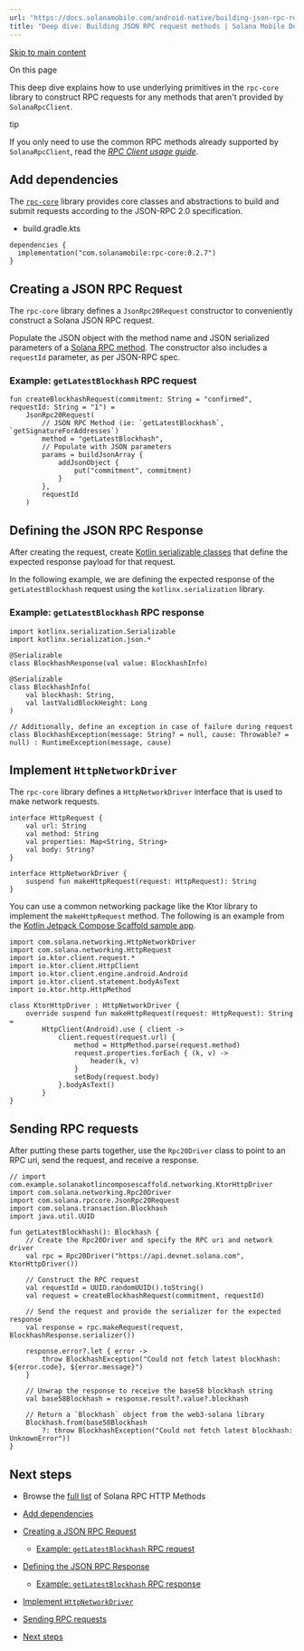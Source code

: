 ```yaml
---
url: "https://docs.solanamobile.com/android-native/building-json-rpc-requests"
title: "Deep dive: Building JSON RPC request methods | Solana Mobile Docs"
---
```


[Skip to main content](https://docs.solanamobile.com/android-native/building-json-rpc-requests#__docusaurus_skipToContent_fallback)

On this page

This deep dive explains how to use underlying primitives in the `rpc-core` library to construct RPC requests for any methods that aren't provided by `SolanaRpcClient`.

tip

If you only need to use the common RPC methods already supported by `SolanaRpcClient`, read the [_RPC Client usage guide_](https://docs.solanamobile.com/android-native/rpc-requests).

## Add dependencies [​](https://docs.solanamobile.com/android-native/building-json-rpc-requests\#add-dependencies "Direct link to Add dependencies")

The [`rpc-core`](https://github.com/solana-mobile/rpc-core) library provides core classes and abstractions to build and submit requests according to the JSON-RPC 2.0 specification.

- build.gradle.kts

```
dependencies {
  implementation("com.solanamobile:rpc-core:0.2.7")
}
```

## Creating a JSON RPC Request [​](https://docs.solanamobile.com/android-native/building-json-rpc-requests\#creating-a-json-rpc-request "Direct link to Creating a JSON RPC Request")

The `rpc-core` library defines a `JsonRpc20Request` constructor to conveniently construct a Solana JSON RPC request.

Populate the JSON object with the method name and JSON serialized parameters of a [Solana RPC method](https://docs.solana.com/api/http). The
constructor also includes a `requestId` parameter, as per JSON-RPC spec.

### Example: `getLatestBlockhash` RPC request [​](https://docs.solanamobile.com/android-native/building-json-rpc-requests\#example-getlatestblockhash-rpc-request "Direct link to example-getlatestblockhash-rpc-request")

```codeBlockLines_e6Vv
fun createBlockhashRequest(commitment: String = "confirmed", requestId: String = "1") =
    JsonRpc20Request(
        // JSON RPC Method (ie: `getLatestBlockhash`, `getSignatureForAddresses`)
        method = "getLatestBlockhash",
        // Populate with JSON parameters
        params = buildJsonArray {
            addJsonObject {
                put("commitment", commitment)
            }
        },
        requestId
    )

```

## Defining the JSON RPC Response [​](https://docs.solanamobile.com/android-native/building-json-rpc-requests\#defining-the-json-rpc-response "Direct link to Defining the JSON RPC Response")

After creating the request, create [Kotlin serializable classes](https://kotlinlang.org/docs/serialization.html#libraries) that define the expected response payload for that request.

In the following example, we are defining the expected response of the `getLatestBlockhash` request using the `kotlinx.serialization` library.

### Example: `getLatestBlockhash` RPC response [​](https://docs.solanamobile.com/android-native/building-json-rpc-requests\#example-getlatestblockhash-rpc-response "Direct link to example-getlatestblockhash-rpc-response")

```codeBlockLines_e6Vv
import kotlinx.serialization.Serializable
import kotlinx.serialization.json.*

@Serializable
class BlockhashResponse(val value: BlockhashInfo)

@Serializable
class BlockhashInfo(
    val blockhash: String,
    val lastValidBlockHeight: Long
)

// Additionally, define an exception in case of failure during request
class BlockhashException(message: String? = null, cause: Throwable? = null) : RuntimeException(message, cause)

```

## Implement `HttpNetworkDriver` [​](https://docs.solanamobile.com/android-native/building-json-rpc-requests\#implement-httpnetworkdriver "Direct link to implement-httpnetworkdriver")

The `rpc-core` library defines a `HttpNetworkDriver` interface that is used to make network requests.

```codeBlockLines_e6Vv
interface HttpRequest {
    val url: String
    val method: String
    val properties: Map<String, String>
    val body: String?
}

interface HttpNetworkDriver {
    suspend fun makeHttpRequest(request: HttpRequest): String
}

```

You can use a common networking package like the Ktor library to implement the `makeHttpRequest` method. The following
is an example from the [Kotlin Jetpack Compose Scaffold sample app](https://github.com/solana-mobile/solana-kotlin-compose-scaffold/blob/main/app/src/main/java/com/example/solanakotlincomposescaffold/networking/HttpDriver.kt).

```codeBlockLines_e6Vv
import com.solana.networking.HttpNetworkDriver
import com.solana.networking.HttpRequest
import io.ktor.client.request.*
import io.ktor.client.HttpClient
import io.ktor.client.engine.android.Android
import io.ktor.client.statement.bodyAsText
import io.ktor.http.HttpMethod

class KtorHttpDriver : HttpNetworkDriver {
    override suspend fun makeHttpRequest(request: HttpRequest): String =
        HttpClient(Android).use { client ->
            client.request(request.url) {
                method = HttpMethod.parse(request.method)
                request.properties.forEach { (k, v) ->
                    header(k, v)
                }
                setBody(request.body)
            }.bodyAsText()
        }
}

```

## Sending RPC requests [​](https://docs.solanamobile.com/android-native/building-json-rpc-requests\#sending-rpc-requests "Direct link to Sending RPC requests")

After putting these parts together, use the `Rpc20Driver` class to point to an RPC uri, send
the request, and receive a response.

```codeBlockLines_e6Vv
// import com.example.solanakotlincomposescaffold.networking.KtorHttpDriver
import com.solana.networking.Rpc20Driver
import com.solana.rpccore.JsonRpc20Request
import com.solana.transaction.Blockhash
import java.util.UUID

fun getLatestBlockhash(): Blockhash {
    // Create the Rpc20Driver and specify the RPC uri and network driver
    val rpc = Rpc20Driver("https://api.devnet.solana.com", KtorHttpDriver())

    // Construct the RPC request
    val requestId = UUID.randomUUID().toString()
    val request = createBlockhashRequest(commitment, requestId)

    // Send the request and provide the serializer for the expected response
    val response = rpc.makeRequest(request, BlockhashResponse.serializer())

    response.error?.let { error ->
        throw BlockhashException("Could not fetch latest blockhash: ${error.code}, ${error.message}")
    }

    // Unwrap the response to receive the base58 blockhash string
    val base58Blockhash = response.result?.value?.blockhash

    // Return a `Blockhash` object from the web3-solana library
    Blockhash.from(base58Blockhash
        ?: throw BlockhashException("Could not fetch latest blockhash: UnknownError"))
}

```

## Next steps [​](https://docs.solanamobile.com/android-native/building-json-rpc-requests\#next-steps "Direct link to Next steps")

- Browse the [full list](https://docs.solana.com/api/http) of Solana RPC HTTP Methods

- [Add dependencies](https://docs.solanamobile.com/android-native/building-json-rpc-requests#add-dependencies)
- [Creating a JSON RPC Request](https://docs.solanamobile.com/android-native/building-json-rpc-requests#creating-a-json-rpc-request)
  - [Example: `getLatestBlockhash` RPC request](https://docs.solanamobile.com/android-native/building-json-rpc-requests#example-getlatestblockhash-rpc-request)
- [Defining the JSON RPC Response](https://docs.solanamobile.com/android-native/building-json-rpc-requests#defining-the-json-rpc-response)
  - [Example: `getLatestBlockhash` RPC response](https://docs.solanamobile.com/android-native/building-json-rpc-requests#example-getlatestblockhash-rpc-response)
- [Implement `HttpNetworkDriver`](https://docs.solanamobile.com/android-native/building-json-rpc-requests#implement-httpnetworkdriver)
- [Sending RPC requests](https://docs.solanamobile.com/android-native/building-json-rpc-requests#sending-rpc-requests)
- [Next steps](https://docs.solanamobile.com/android-native/building-json-rpc-requests#next-steps)